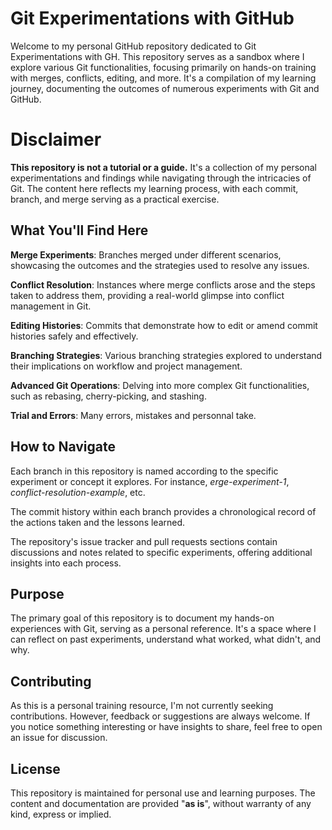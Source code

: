 # Git Experimentations with GitHub

Welcome to my personal GitHub repository dedicated to Git Experimentations with GH. This repository serves as a sandbox where I explore various Git functionalities, focusing primarily on hands-on training with merges, conflicts, editing, and more. It's a compilation of my learning journey, documenting the outcomes of numerous experiments with Git and GitHub.

# Disclaimer

**This repository is not a tutorial or a guide.** It's a collection of my personal experimentations and findings while navigating through the intricacies of Git. The content here reflects my learning process, with each commit, branch, and merge serving as a practical exercise.

## What You'll Find Here

**Merge Experiments**: Branches merged under different scenarios, showcasing the outcomes and the strategies used to resolve any issues.

**Conflict Resolution**: Instances where merge conflicts arose and the steps taken to address them, providing a real-world glimpse into conflict management in Git.

**Editing Histories**: Commits that demonstrate how to edit or amend commit histories safely and effectively.

**Branching Strategies**: Various branching strategies explored to understand their implications on workflow and project management.

**Advanced Git Operations**: Delving into more complex Git functionalities, such as rebasing, cherry-picking, and stashing.

**Trial and Errors**: Many errors, mistakes and personnal take.

## How to Navigate

Each branch in this repository is named according to the specific experiment or concept it explores. For instance, *erge-experiment-1*, *conflict-resolution-example*, etc.

The commit history within each branch provides a chronological record of the actions taken and the lessons learned.

The repository's issue tracker and pull requests sections contain discussions and notes related to specific experiments, offering additional insights into each process.

## Purpose

The primary goal of this repository is to document my hands-on experiences with Git, serving as a personal reference. It's a space where I can reflect on past experiments, understand what worked, what didn't, and why.

## Contributing

As this is a personal training resource, I'm not currently seeking contributions. However, feedback or suggestions are always welcome. If you notice something interesting or have insights to share, feel free to open an issue for discussion.

## License

This repository is maintained for personal use and learning purposes. The content and documentation are provided "**as is**", without warranty of any kind, express or implied.